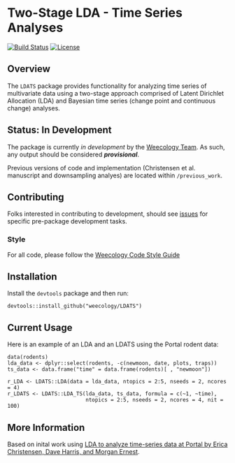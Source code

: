 # Two-Stage LDA - Time Series Analyses

[![Build Status](https://travis-ci.org/weecology/LDATS.svg?branch=master)](https://travis-ci.org/weecology/LDATS)
[![License](https://img.shields.io/badge/license-MIT-blue.svg)](https://raw.githubusercontent.com/weecology/LDATS/master/LICENSE)

## Overview

The `LDATS` package provides functionality for analyzing time series of 
multivariate data using a two-stage approach comprised of Latent Dirichlet
Allocation (LDA) and Bayesian time series (change point and continuous change)
analyses.

## Status: In Development

The package is currently *in development* by the [Weecology 
Team](https://www.weecology.org). As such, any output should be considered
***provisional***. 

Previous versions of code and implementation (Christensen et al. manuscript
and downsampling analyes) are located within `/previous_work`.

## Contributing

Folks interested in contributing to development, should see 
[issues](https://github.com/weecology/LDATS/issues) for specific pre-package 
development tasks.

### Style
For all code, please follow the [Weecology Code Style 
Guide](https://github.com/weecology/lab-wiki/wiki/Code-style-guide)

## Installation

Install the `devtools` package and then run:

```
devtools::install_github("weecology/LDATS")
```

## Current Usage

Here is an example of an LDA and an LDATS using the Portal rodent data:

```
data(rodents)
lda_data <- dplyr::select(rodents, -c(newmoon, date, plots, traps))
ts_data <- data.frame("time" = data.frame(rodents)[ , "newmoon"])

r_LDA <- LDATS::LDA(data = lda_data, ntopics = 2:5, nseeds = 2, ncores = 4)
r_LDATS <- LDATS::LDA_TS(lda_data, ts_data, formula = c(~1, ~time),
                         ntopics = 2:5, nseeds = 2, ncores = 4, nit = 100)
```

## More Information 

Based on inital work using [LDA to analyze time-series data at Portal by Erica
Christensen, Dave Harris, and Morgan 
Ernest](https://github.com/emchristensen/Extreme-events-LDA).
